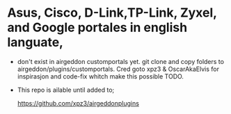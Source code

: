 # Asus, Cisco, D-Link,TP-Link, Zyxel, and Google portales in english languate,
-  don't exist in airgeddon customportals yet.
 git clone and copy folders to
airgeddon/plugins/customportals.
Cred goto xpz3 & OscarAkaElvis for inspirasjon
and code-fix whitch make this possible TODO.
- This repo is ailable until added to;
  
  https://github.com/xpz3/airgeddonplugins
